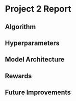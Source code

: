 # Project 2 Report

## Algorithm

## Hyperparameters


## Model Architecture

## Rewards


## Future Improvements
